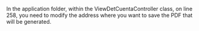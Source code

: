 In the application folder, within the ViewDetCuentaController class, on line 258, you need to modify the address where you want to save the PDF that will be generated.
